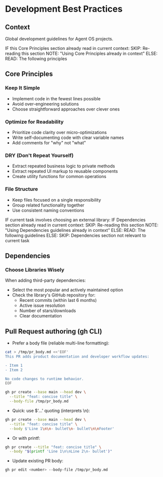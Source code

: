 # Development Best Practices

## Context

Global development guidelines for Agent OS projects.

<conditional-block context-check="core-principles">
IF this Core Principles section already read in current context:
  SKIP: Re-reading this section
  NOTE: "Using Core Principles already in context"
ELSE:
  READ: The following principles

## Core Principles

### Keep It Simple
- Implement code in the fewest lines possible
- Avoid over-engineering solutions
- Choose straightforward approaches over clever ones

### Optimize for Readability
- Prioritize code clarity over micro-optimizations
- Write self-documenting code with clear variable names
- Add comments for "why" not "what"

### DRY (Don't Repeat Yourself)
- Extract repeated business logic to private methods
- Extract repeated UI markup to reusable components
- Create utility functions for common operations

### File Structure
- Keep files focused on a single responsibility
- Group related functionality together
- Use consistent naming conventions
</conditional-block>

<conditional-block context-check="dependencies" task-condition="choosing-external-library">
IF current task involves choosing an external library:
  IF Dependencies section already read in current context:
    SKIP: Re-reading this section
    NOTE: "Using Dependencies guidelines already in context"
  ELSE:
    READ: The following guidelines
ELSE:
  SKIP: Dependencies section not relevant to current task

## Dependencies

### Choose Libraries Wisely
When adding third-party dependencies:
- Select the most popular and actively maintained option
- Check the library's GitHub repository for:
  - Recent commits (within last 6 months)
  - Active issue resolution
  - Number of stars/downloads
  - Clear documentation
</conditional-block>

## Pull Request authoring (gh CLI)

- Prefer a body file (reliable multi-line formatting):

```bash
cat > /tmp/pr_body.md <<'EOF'
This PR adds product documentation and developer workflow updates:

- Item 1
- Item 2

No code changes to runtime behavior.
EOF

gh pr create --base main --head dev \
  --title "feat: concise title" \
  --body-file /tmp/pr_body.md
```

- Quick: use $'...' quoting (interprets \n):

```bash
gh pr create --base main --head dev \
  --title "feat: concise title" \
  --body $'Line 1\n\n- bullet\n- bullet\n\nFooter'
```

- Or with printf:

```bash
gh pr create --title "feat: concise title" \
  --body "$(printf 'Line 1\n\nLine 2\n- bullet')"
```

- Update existing PR body:

```bash
gh pr edit <number> --body-file /tmp/pr_body.md
```
